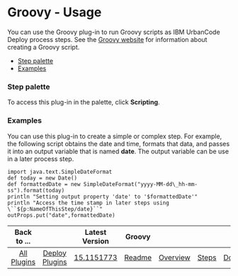 
# Groovy - Usage


You can use the Groovy plug-in to run Groovy scripts as IBM UrbanCode Deploy process steps. See the [Groovy website](http://www.groovy-lang.org/) for information about creating a Groovy script.

* [Step palette](#palette)
* [Examples](#examples)


### **Step palette**

To access this plug-in in the palette, click **Scripting**.


### **Examples**

You can use this plug-in to create a simple or complex step. For example, the following script obtains the date and time, formats that data, and passes it into an output variable that is named **date**. The output variable can be use in a later process step.


```
import java.text.SimpleDateFormat
def today = new Date()
def formattedDate = new SimpleDateFormat("yyyy-MM-dd\_hh-mm-ss").format(today)
println "Setting output property 'date' to '$formattedDate'"
println "Access the time stamp in later steps using \``${p:NameOfThisStep/date}``"
outProps.put("date",formattedDate)

```


|Back to ...||Latest Version|Groovy ||||
| :---: | :---: | :---: | :---: | :---: | :---: | :---: |
|[All Plugins](../../index.md)|[Deploy Plugins](../README.md)|[15.1151773](https://raw.githubusercontent.com/UrbanCode/IBM-UCD-PLUGINS/main/files/Groovy/ucd-Groovy-15.1151773.zip)|[Readme](README.md)|[Overview](overview.md)|[Steps](steps.md)|[Downloads](downloads.md)|
